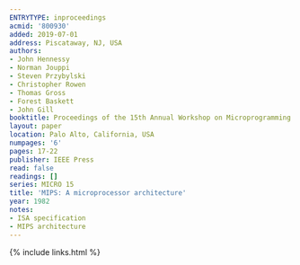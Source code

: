 ```yaml
---
ENTRYTYPE: inproceedings
acmid: '800930'
added: 2019-07-01
address: Piscataway, NJ, USA
authors:
- John Hennessy
- Norman Jouppi
- Steven Przybylski
- Christopher Rowen
- Thomas Gross
- Forest Baskett
- John Gill
booktitle: Proceedings of the 15th Annual Workshop on Microprogramming
layout: paper
location: Palo Alto, California, USA
numpages: '6'
pages: 17-22
publisher: IEEE Press
read: false
readings: []
series: MICRO 15
title: 'MIPS: A microprocessor architecture'
year: 1982
notes:
- ISA specification
- MIPS architecture
---
```

{% include links.html %}
